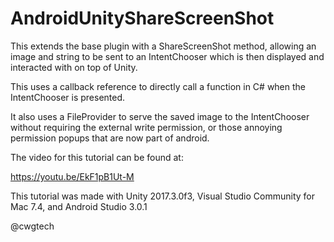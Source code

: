# AndroidUnityShareScreenShot

This extends the base plugin with a ShareScreenShot method, allowing an image and string to be sent to an IntentChooser which is then displayed and interacted with on top of Unity.

This uses a callback reference to directly call a function in C# when the IntentChooser is presented.

It also uses a FileProvider to serve the saved image to the IntentChooser without requiring the external write permission, or those annoying permission popups that are now part of android.

The video for this tutorial can be found at:

https://youtu.be/EkF1pB1Ut-M

This tutorial was made with Unity 2017.3.0f3, Visual Studio Community for Mac 7.4, and Android Studio 3.0.1

@cwgtech

